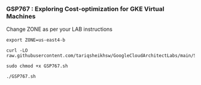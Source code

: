 ### GSP767 :  Exploring Cost-optimization for GKE Virtual Machines 

Change ZONE as per your LAB instructions
```
export ZONE=us-east4-b
```

```
curl -LO raw.githubusercontent.com/tariqsheikhsw/GoogleCloudArchitectLabs/main/Solutions/GSP767.sh

sudo chmod +x GSP767.sh

./GSP767.sh
```
